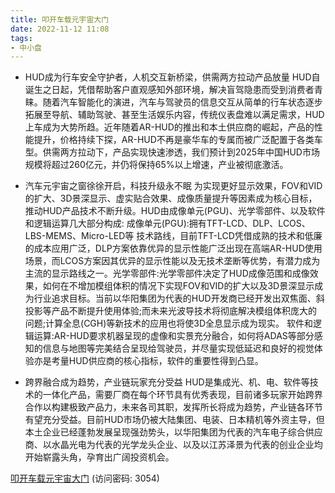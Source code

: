 ```yaml
---
title: 叩开车载元宇宙大门
date: 2022-11-12 11:08
tags:
- 中小盘
---
```

- HUD成为行车安全守护者，人机交互新桥梁，供需两方拉动产品放量
HUD自诞生之日起，凭借帮助客户直观感知外部环境，解决盲驾隐患而受到消费者青睐。随着汽车智能化的演进，汽车与驾驶员的信息交互从简单的行车状态逐步拓展至导航、辅助驾驶、甚至生活娱乐内容，传统仪表盘难以满足需求，HUD上车成为大势所趋。近年随着AR-HUD的推出和本土供应商的崛起，产品的性能提升，价格持续下探，AR-HUD不再是豪华车的专属而被广泛配置于各类车型。供需两方拉动下，产品实现快速渗透，我们预计到2025年中国HUD市场规模将超过260亿元，并仍将保持65%以上增速，产业被彻底激活。

- 汽车元宇宙之窗徐徐开启，科技升级永不眠
为实现更好显示效果，FOV和VID的扩大、3D景深显示、虚实贴合效果、成像质量提升等因素成为核心目标，推动HUD产品技术不断升级。HUD由成像单元(PGU)、光学零部件、以及软件和逻辑运算几大部分构成:
成像单元(PGU):拥有TFT-LCD、DLP、LCOS、LBS-MEMS、Micro-LED等
技术路线，目前TFT-LCD凭借成熟的技术和低廉的成本应用广泛，DLP方案依靠优异的显示性能广泛出现在高端AR-HUD使用场景，而LCOS方案因其优异的显示性能以及无技术垄断等优势，有潜力成为主流的显示路线之一。光学零部件:光学零部件决定了HUD成像范围和成像效果，如何在不增加模组体积的情况下实现FOV和VID的扩大以及3D景深显示成为行业追求目标。当前以华阳集团为代表的HUD开发商已经开发出双焦面、斜投影等产品不断提升使用体验;而未来光波导技术将彻底解决模组体积庞大的问题;计算全息(CGH)等新技术的应用也将使3D全息显示成为现实。
软件和逻辑运算:AR-HUD要求机器呈现的虚像和实景充分融合，如何将ADAS等部分感知的信息与地图等完美结合呈现给驾驶员，并尽量实现低延迟和良好的视觉体验亦是考量HUD供应商的核心指标，软件的重要性得到凸显。
<!-- more -->
- 跨界融合成为趋势，产业链玩家充分受益
HUD是集成光、机、电、软件等技术的一体化产品，需要厂商在每个环节具有优秀表现，目前诸多玩家开始跨界合作以构建极致产品力，未来各司其职，发挥所长将成为趋势，产业链各环节有望充分受益。目前HUD市场仍被大陆集团、电装、日本精机等外资主导，但本土企业已经蓬勃发展呈现强劲势头，以华阳集团为代表的汽车电子综合供应商、以水晶光电为代表的光学龙头企业、以及以江苏泽景为代表的创业企业均开始崭露头角，孕育出广阔投资机会。

[叩开车载元宇宙大门](https://url12.ctfile.com/f/3948612-723008886-20b0e4?p=3054)
(访问密码: 3054)
